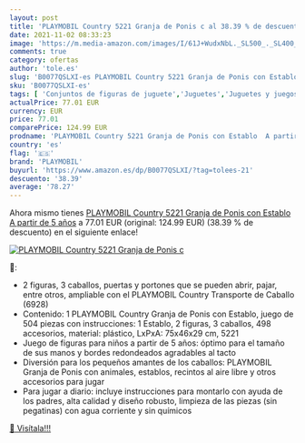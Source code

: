 ```yaml
---
layout: post
title: 'PLAYMOBIL Country 5221 Granja de Ponis c al 38.39 % de descuento'
date: 2021-11-02 08:33:23
image: 'https://m.media-amazon.com/images/I/61J+WudxNbL._SL500_._SL400_.jpg'
comments: true
category: ofertas
author: 'tole.es'
slug: 'B0077QSLXI-es PLAYMOBIL Country 5221 Granja de Ponis con Establo A...'
sku: 'B0077QSLXI-es'
tags: [ 'Conjuntos de figuras de juguete','Juguetes','Juguetes y juegos','Muñecos y figuras','playmobil', ]
actualPrice: 77.01 EUR
currency: EUR
price: 77.01
comparePrice: 124.99 EUR
prodname: 'PLAYMOBIL Country 5221 Granja de Ponis con Establo  A partir de 5 años'
country: 'es'
flag: '🇪🇸'
brand: 'PLAYMOBIL'
buyurl: 'https://www.amazon.es/dp/B0077QSLXI/?tag=tolees-21'
descuento: '38.39'
average: '78.27'
---
```


Ahora mismo tienes [PLAYMOBIL Country 5221 Granja de Ponis con Establo  A partir de 5 años](https://www.amazon.es/dp/B0077QSLXI/?tag=tolees-21) a 77.01 EUR (original: 124.99 EUR) (38.39 %  de descuento) en el siguiente enlace!

[![PLAYMOBIL Country 5221 Granja de Ponis c](https://m.media-amazon.com/images/I/61J+WudxNbL._SL500_._SL400_.jpg)](https://www.amazon.es/dp/B0077QSLXI/?tag=tolees-21)

🔎:

- 2 figuras, 3 caballos, puertas y portones que se pueden abrir, pajar, entre otros, ampliable con el PLAYMOBIL Country Transporte de Caballo (6928)
- Contenido: 1 PLAYMOBIL Country Granja de Ponis con Establo, juego de 504 piezas con instrucciones: 1 Establo, 2 figuras, 3 caballos, 498 accesorios, material: plástico, LxPxA: 75x46x29 cm, 5221
- Juego de figuras para niños a partir de 5 años: óptimo para el tamaño de sus manos y bordes redondeados agradables al tacto
- Diversión para los pequeños amantes de los caballos: PLAYMOBIL Granja de Ponis con animales, establos, recintos al aire libre y otros accesorios para jugar
- Para jugar a diario: incluye instrucciones para montarlo con ayuda de los padres, alta calidad y diseño robusto, limpieza de las piezas (sin pegatinas) con agua corriente y sin químicos

[🛒 Visítala!!!](https://www.amazon.es/dp/B0077QSLXI/?tag=tolees-21)
